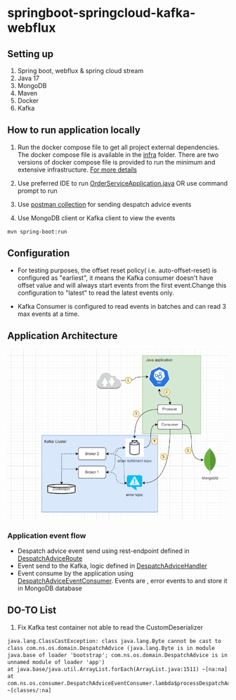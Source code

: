 # springboot-springcloud-kafka-webflux

## Setting up

1. Spring boot, webflux & spring cloud stream
2. Java 17
3. MongoDB
4. Maven
5. Docker
6. Kafka

## How to run application locally

1. Run the docker compose file to get all project external dependencies. The docker compose file is available in
   the [infra](infra/docker-compose)
   folder.
   There are two versions of docker compose file is provided to run the minimum and extensive
   infrastructure. [For more details](infra/docker-compose/README.md)
2. Use preferred IDE to
   run [OrderServiceApplication.java](src/main/java/com/ns/os/OrderServiceApplication.java)
   OR use command prompt to run
3. Use [postman collection](infra/postman/postman_collection.json) for sending despatch advice events

4. Use MongoDB client or Kafka client to view the events

```shell 
mvn spring-boot:run

```

## Configuration

* For testing purposes, the offset reset policy( i.e. auto-offset-reset) is configured as "earliest", it means the
  Kafka consumer doesn't have offset value and will always start events from the first event.Change this configuration
  to "latest" to read the latest events only.

* Kafka Consumer is configured to read events in batches and can read 3 max events at a time.

## Application Architecture

![Architecture](infra/architecture/architecture.png)

### Application event flow

* Despatch advice event send using rest-endpoint defined
  in [DespatchAdviceRoute](src/main/java/com/ns/os/api/controller/DespatchAdviceRoute.java)
* Event send to the Kafka, logic defined
  in [DespatchAdviceHandler](src/main/java/com/ns/os/api/controller/DespatchAdviceHandler.java)
* Event consume by the application
  using [DespatchAdviceEventConsumer](src/main/java/com/ns/os/kafka/consumer/DespatchAdviceEventConsumer.java). 
  Events are , error events to and store it in MongoDB database

## DO-TO List

1. Fix Kafka test container not able to read the CustomDeserializer

``` 
java.lang.ClassCastException: class java.lang.Byte cannot be cast to class com.ns.os.domain.DespatchAdvice (java.lang.Byte is in module java.base of loader 'bootstrap'; com.ns.os.domain.DespatchAdvice is in unnamed module of loader 'app')
at java.base/java.util.ArrayList.forEach(ArrayList.java:1511) ~[na:na]
at com.ns.os.consumer.DespatchAdviceEventConsumer.lambda$processDespatchAdvice$2(DespatchAdviceEventConsumer.java:31) ~[classes/:na]
```



